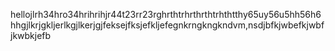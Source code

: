 <!-- The readme will be displayed. -->

hellojlrh34hro34hrihrihjr44t23rr23rghrthtrhrthrthtrhthtthy65uy56u5hh56h6hhgjlkrjgkljerlkgjlkerjgjfeksejfksjefkljefegnkrngkngkndvm,nsdjbfkjwbefkjwbfjkwbkjefb

